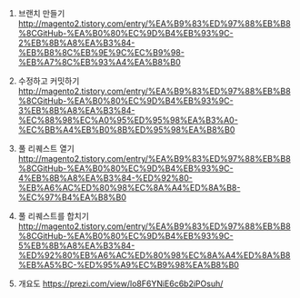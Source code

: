 1. 브랜치 만들기
http://magento2.tistory.com/entry/%EA%B9%83%ED%97%88%EB%B8%8CGitHub-%EA%B0%80%EC%9D%B4%EB%93%9C-2%EB%8B%A8%EA%B3%84-%EB%B8%8C%EB%9E%9C%EC%B9%98-%EB%A7%8C%EB%93%A4%EA%B8%B0

2. 수정하고 커밋하기
http://magento2.tistory.com/entry/%EA%B9%83%ED%97%88%EB%B8%8CGitHub-%EA%B0%80%EC%9D%B4%EB%93%9C-3%EB%8B%A8%EA%B3%84-%EC%88%98%EC%A0%95%ED%95%98%EA%B3%A0-%EC%BB%A4%EB%B0%8B%ED%95%98%EA%B8%B0

3. 풀 리퀘스트 열기
http://magento2.tistory.com/entry/%EA%B9%83%ED%97%88%EB%B8%8CGitHub-%EA%B0%80%EC%9D%B4%EB%93%9C-4%EB%8B%A8%EA%B3%84-%ED%92%80-%EB%A6%AC%ED%80%98%EC%8A%A4%ED%8A%B8-%EC%97%B4%EA%B8%B0

4. 풀 리퀘스트를 합치기
http://magento2.tistory.com/entry/%EA%B9%83%ED%97%88%EB%B8%8CGitHub-%EA%B0%80%EC%9D%B4%EB%93%9C-5%EB%8B%A8%EA%B3%84-%ED%92%80%EB%A6%AC%ED%80%98%EC%8A%A4%ED%8A%B8%EB%A5%BC-%ED%95%A9%EC%B9%98%EA%B8%B0

5. 개요도
https://prezi.com/view/lo8F6YNiE6c6b2iPOsuh/
